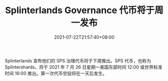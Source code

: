 ﻿---
title: "Splinterlands Governance 代币将于周一发布"
date: 2021-07-22T21:57:40+08:00
lastmod: 2021-07-22T16:45:40+08:00
draft: false
authors: ["Kane"]
description: "Splinterlands 宣布他们的 SPS 治理代币将于下周推出。SPS 代币，也称为 Splintershards，将于 2021 年 7 月 26 日星期一美国东部时间 12:00 或世界标准时间 16:00 推出。第一次代币空投将在一天后发生。"
featuredImage: "splinterlands-governance-token-launching-on-monday.png"
tags: ["Virtual World","虚拟世界","Play to Earn"]
categories: ["news"]
news: ["虚拟世界"]
weight: 
lightgallery: true
pinned: false
recommend: false
recommend1: false
---

Splinterlands 宣布他们的 SPS 治理代币将于下周推出。SPS 代币，也称为 Splintershards，将于 2021 年 7 月 26 日星期一美国东部时间 12:00 或世界标准时间 16:00 推出。第一次代币空投将在一天后发生。

<!--more-->

